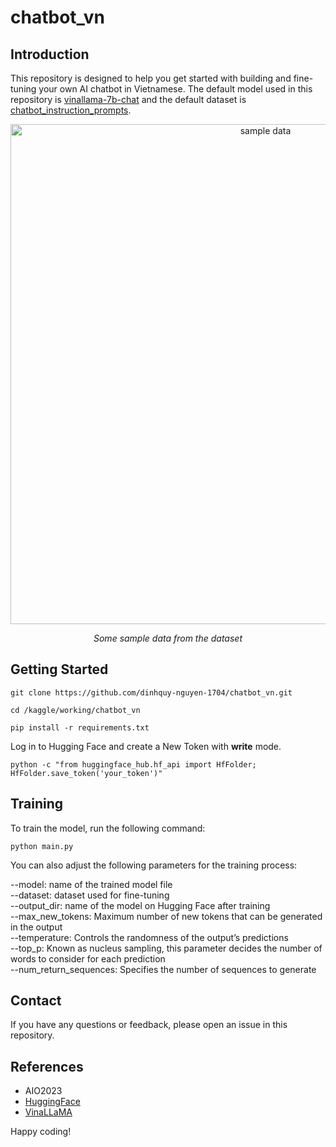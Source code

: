 # chatbot_vn
## Introduction
This repository is designed to help you get started with building and fine-tuning your own AI chatbot in Vietnamese. The default model used in this repository is [vinallama-7b-chat](https://huggingface.co/vilm/vinallama-7b-chat) and the default dataset is [chatbot_instruction_prompts](https://huggingface.co/datasets/alespalla/chatbot_instruction_prompts).
<p align="center">
  <img width="800" alt="sample data" src="https://github.com/dinhquy-nguyen-1704/chatbot_vn/assets/127675330/10baed6e-2d9e-440f-8f94-646ac31773cc">
</p>
<p align="center">
  <em>Some sample data from the dataset</em>
</p>

## Getting Started
```
git clone https://github.com/dinhquy-nguyen-1704/chatbot_vn.git
```
```
cd /kaggle/working/chatbot_vn
```
```
pip install -r requirements.txt
```
Log in to Hugging Face and create a New Token with **write** mode.
```
python -c "from huggingface_hub.hf_api import HfFolder; HfFolder.save_token('your_token')"
```

## Training
To train the model, run the following command:
```
python main.py
```
You can also adjust the following parameters for the training process: 


--model: name of the trained model file <br/>
--dataset: dataset used for fine-tuning <br/>
--output_dir: name of the model on Hugging Face after training <br/>
--max_new_tokens: Maximum number of new tokens that can be generated in the output <br/>
--temperature: Controls the randomness of the output’s predictions <br/>
--top_p: Known as nucleus sampling, this parameter decides the number of words to consider for each prediction <br/>
--num_return_sequences: Specifies the number of sequences to generate

## Contact
If you have any questions or feedback, please open an issue in this repository.

## References
- AIO2023
- [HuggingFace](https://huggingface.co/)
- [VinaLLaMA](https://www.vilm.org/research/introducing-vinallama)

Happy coding!
